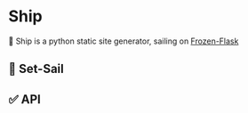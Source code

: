 # Ship
📝 Ship is a python static site generator, sailing on [Frozen-Flask](http://pythonhosted.org/Frozen-Flask/)

## 🚢 Set-Sail

## ✅ API
